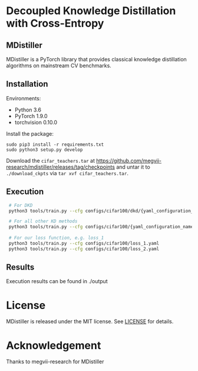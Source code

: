 # Decoupled Knowledge Distillation with Cross-Entropy

## MDistiller

MDistiller is a PyTorch library that provides classical knowledge distillation algorithms on mainstream CV benchmarks.

## Installation

Environments:

- Python 3.6
- PyTorch 1.9.0
- torchvision 0.10.0

Install the package:

```
sudo pip3 install -r requirements.txt
sudo python3 setup.py develop
```

Download the `cifar_teachers.tar` at <https://github.com/megvii-research/mdistiller/releases/tag/checkpoints> and untar it to `./download_ckpts` via `tar xvf cifar_teachers.tar`.

## Execution
 ```bash
  # For DKD
  python3 tools/train.py --cfg configs/cifar100/dkd/{yaml_configuration_name}.yaml

  # For all other KD methods
  python3 tools/train.py --cfg configs/cifar100/{yaml_configuration_name}.yaml
  
  # For our loss function, e.g. loss_1
  python3 tools/train.py --cfg configs/cifar100/loss_1.yaml
  python3 tools/train.py --cfg configs/cifar100/loss_2.yaml
  ```

## Results

Execution results can be found in ./output

# License

MDistiller is released under the MIT license. See [LICENSE](LICENSE) for details.

# Acknowledgement

Thanks to megvii-research for MDistiller
